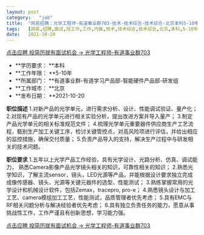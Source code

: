 ```yaml
---
layout:	post
category:	"job"
title:	"网易招聘：光学工程师-有道事业群703-技术-技术综合-技术综合-北京本科5-10年"
tags:	[网易,招聘,面试,找工作,工作,内推,技术,技术综合,技术综合,北京,本科,5-10年]
date:	2021-10-20
---
```


[点击应聘 投简历就有面试机会 -> 光学工程师-有道事业群703](http://mobile.bole.netease.com/bole/boleDetail?id=22135&employeeId=346f03c3cda5f04c&key=all)



- **学历要求： **本科
- **工作年限： **5-10年
- **所属部门： **有道事业群-有道学习产品部-智能硬件产品部-研发组
- **工作城市： **北京
- **发布日期： **2021-10-20



**职位描述**
1.对新产品的光学单元，进行需求分析、设计、性能调试验证、量产化；
2.对现有产品的光学单元进行相关实验分析，提出改进方案并导入量产；
3.制定产品光学单元的相关标准规范文件；
4.梳理光学单元重要器件供应商生产工艺流程，甄别生产加工关键工序，检讨关键管控点，对高风险项进行评估，并给出相应的监控措施，确保交付质量；
5.负责产品导入的支持，解决生产过程中与研发相关的技术问题。





**职位要求**
1.五年以上光学产品工作经验，具有光学设计、光路分析、仿真、调试能力， 熟悉Camera影像产品光学镜头相关的知识，可靠性相关的知识；
2.熟悉光学知识，了解主流sensor，镜头，LED光源等产品，并能根据设计要求独立完成成像传感器、镜头、光源等关键元器件的选型、性能测试；
3.熟练掌握常用的光学设计和机械设计软件，包括Zemax，tracepro, pro-e；
4.熟悉镜头设计与加工工艺、camera模组加工工艺，性能测试，品质管理者优先考虑；
5.具有EMC与RF相关问题分析与解决经验者优先考虑；
6.具有独立负责任务的能力，愿意从事挑战性工作，工作严谨且有创新思想，学习能力强。




[点击应聘 投简历就有面试机会 -> 光学工程师-有道事业群703](http://mobile.bole.netease.com/bole/boleDetail?id=22135&employeeId=346f03c3cda5f04c&key=all)